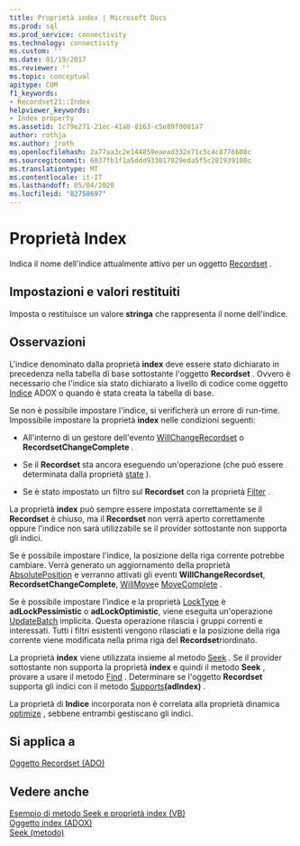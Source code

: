 ```yaml
---
title: Proprietà index | Microsoft Docs
ms.prod: sql
ms.prod_service: connectivity
ms.technology: connectivity
ms.custom: ''
ms.date: 01/19/2017
ms.reviewer: ''
ms.topic: conceptual
apitype: COM
f1_keywords:
- Recordset21::Index
helpviewer_keywords:
- Index property
ms.assetid: 1c79e271-21ec-41a8-8163-c5e89f0001a7
author: rothja
ms.author: jroth
ms.openlocfilehash: 2a77aa3c2e144859eaead332e71c5c4c8776608c
ms.sourcegitcommit: 6037fb1f1a5ddd933017029eda5f5c281939100c
ms.translationtype: MT
ms.contentlocale: it-IT
ms.lasthandoff: 05/04/2020
ms.locfileid: "82758697"
---
```

# <a name="index-property"></a>Proprietà Index
Indica il nome dell'indice attualmente attivo per un oggetto [Recordset](../../../ado/reference/ado-api/recordset-object-ado.md) .  
  
## <a name="settings-and-return-values"></a>Impostazioni e valori restituiti  
 Imposta o restituisce un valore **stringa** che rappresenta il nome dell'indice.  
  
## <a name="remarks"></a>Osservazioni  
 L'indice denominato dalla proprietà **index** deve essere stato dichiarato in precedenza nella tabella di base sottostante l'oggetto **Recordset** . Ovvero è necessario che l'indice sia stato dichiarato a livello di codice come oggetto [Indice](../../../ado/reference/adox-api/index-object-adox.md) ADOX o quando è stata creata la tabella di base.  
  
 Se non è possibile impostare l'indice, si verificherà un errore di run-time. Impossibile impostare la proprietà **index** nelle condizioni seguenti:  
  
-   All'interno di un gestore dell'evento [WillChangeRecordset](../../../ado/reference/ado-api/willchangerecordset-and-recordsetchangecomplete-events-ado.md) o **RecordsetChangeComplete** .  
  
-   Se il **Recordset** sta ancora eseguendo un'operazione (che può essere determinata dalla proprietà [state](../../../ado/reference/ado-api/state-property-ado.md) ).  
  
-   Se è stato impostato un filtro sul **Recordset** con la proprietà [Filter](../../../ado/reference/ado-api/filter-property.md) .  
  
 La proprietà **index** può sempre essere impostata correttamente se il **Recordset** è chiuso, ma il **Recordset** non verrà aperto correttamente oppure l'indice non sarà utilizzabile se il provider sottostante non supporta gli indici.  
  
 Se è possibile impostare l'indice, la posizione della riga corrente potrebbe cambiare. Verrà generato un aggiornamento della proprietà [AbsolutePosition](../../../ado/reference/ado-api/absoluteposition-property-ado.md) e verranno attivati gli eventi **WillChangeRecordset**, **RecordsetChangeComplete**, [WillMove](../../../ado/reference/ado-api/willmove-and-movecomplete-events-ado.md)e [MoveComplete](../../../ado/reference/ado-api/willmove-and-movecomplete-events-ado.md) .  
  
 Se è possibile impostare l'indice e la proprietà [LockType](../../../ado/reference/ado-api/locktype-property-ado.md) è **adLockPessimistic** o **adLockOptimistic**, viene eseguita un'operazione [UpdateBatch](../../../ado/reference/ado-api/updatebatch-method.md) implicita. Questa operazione rilascia i gruppi correnti e interessati. Tutti i filtri esistenti vengono rilasciati e la posizione della riga corrente viene modificata nella prima riga del **Recordset**riordinato.  
  
 La proprietà **index** viene utilizzata insieme al metodo [Seek](../../../ado/reference/ado-api/seek-method.md) . Se il provider sottostante non supporta la proprietà **index** e quindi il metodo **Seek** , provare a usare il metodo [Find](../../../ado/reference/ado-api/find-method-ado.md) . Determinare se l'oggetto **Recordset** supporta gli indici con il metodo [Supports](../../../ado/reference/ado-api/supports-method.md)**(adIndex)** .  
  
 La proprietà di **Indice** incorporata non è correlata alla proprietà dinamica [optimize](../../../ado/reference/ado-api/optimize-property-dynamic-ado.md) , sebbene entrambi gestiscano gli indici.  
  
## <a name="applies-to"></a>Si applica a  
 [Oggetto Recordset (ADO)](../../../ado/reference/ado-api/recordset-object-ado.md)  
  
## <a name="see-also"></a>Vedere anche  
 [Esempio di metodo Seek e proprietà index (VB)](../../../ado/reference/ado-api/seek-method-and-index-property-example-vb.md)   
 [Oggetto index (ADOX)](../../../ado/reference/adox-api/index-object-adox.md)   
 [Seek (metodo)](../../../ado/reference/ado-api/seek-method.md)
